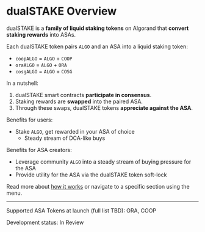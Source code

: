 # dualSTAKE Overview

dualSTAKE is a **family of liquid staking tokens** on Algorand that **convert staking rewards** into ASAs.

Each dualSTAKE token pairs `ALGO` and an ASA into a liquid staking token:

- `coopALGO` = `ALGO` + `COOP`
- `oraALGO` = `ALGO` + `ORA`
- `cosgALGO` = `ALGO` + `COSG`

In a nutshell:

1) dualSTAKE smart contracts **participate in consensus**.
2) Staking rewards are **swapped** into the paired ASA.
3) Through these swaps, dualSTAKE tokens **appreciate against the ASA**.

Benefits for users:
- Stake `ALGO`, get rewarded in your ASA of choice
  - Steady stream of DCA-like buys

Benefits for ASA creators:
- Leverage community `ALGO` into a steady stream of buying pressure for the ASA
- Provide utility for the ASA via the dualSTAKE token soft-lock

Read more about [how it works](/how-it-works.html) or navigate to a specific section using the menu.

---

Supported ASA Tokens at launch (full list TBD): ORA, COOP

Development status: In Review
